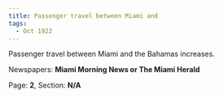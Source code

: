 ```yaml
---  
title: Passenger travel between Miami and  
tags:  
  - Oct 1922  
---  
```

  
Passenger travel between Miami and the Bahamas increases.  
  
Newspapers: **Miami Morning News or The Miami Herald**  
  
Page: **2**, Section: **N/A** 
